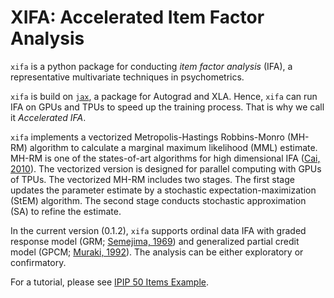# **XIFA**: Accelerated Item Factor Analysis
`xifa` is a python package for conducting *item factor analysis* (IFA), a representative multivariate techniques in psychometrics.

`xifa` is build on [`jax`](https://github.com/google/jax), a package for Autograd and XLA. Hence, `xifa` can run IFA on GPUs and TPUs to speed up the training process. That is why we call it *Accelerated IFA*.

`xifa` implements a vectorized Metropolis-Hastings Robbins-Monro (MH-RM) algorithm to calculate a marginal maximum likelihood (MML) estimate. MH-RM is one of the states-of-art algorithms for high dimensional IFA ([Cai, 2010](https://doi.org/10.1007/s11336-009-9136-x.)). The vectorized version is designed for parallel computing with GPUs of TPUs. The vectorized MH-RM includes two stages. The first stage updates the parameter estimate by a stochastic expectation-maximization (StEM) algorithm. The second stage conducts stochastic approximation (SA) to refine the estimate.

In the current version (0.1.2), `xifa` supports ordinal data IFA with graded response model (GRM; [Semejima, 1969](https://link.springer.com/article/10.1007%2FBF03372160)) and generalized partial credit model (GPCM; [Muraki, 1992](https://doi.org/10.1177/014662169201600206)). The analysis can be either exploratory or confirmatory. 

For a tutorial, please see [IPIP 50 Items Example](https://github.com/psyphh/xifa/blob/master/examples/ipip50.ipynb).


